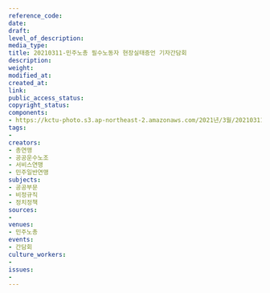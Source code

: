 ```yaml
---
reference_code: 
date: 
draft: 
level_of_description: 
media_type: 
title: 20210311-민주노총 필수노동자 현장실태증언 기자간담회
description: 
weight: 
modified_at: 
created_at: 
link: 
public_access_status: 
copyright_status: 
components:
- https://kctu-photo.s3.ap-northeast-2.amazonaws.com/2021년/3월/20210311-민주노총+필수노동자+현장실태증언+기자간담회/_1DX4558.jpg
tags:
- 
creators:
- 총연맹
- 공공운수노조
- 서비스연맹
- 민주일반연맹
subjects:
- 공공부문
- 비정규직
- 정치정책
sources:
- 
venues:
- 민주노총
events:
- 간담회
culture_workers:
- 
issues:
- 
---
```

